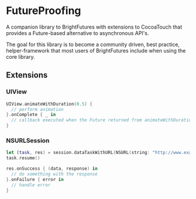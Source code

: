# FutureProofing
A companion library to BrightFutures with extensions to CocoaTouch that provides a Future-based alternative to asynchronous API's.

The goal for this library is to become a community driven, best practice, helper-framework that most users of BrightFutures include when using the core library.

## Extensions

### UIView
```swift
UIView.animateWithDuration(0.5) {
  // perform animation
}.onComplete { _ in
  // callback executed when the Future returned from animateWithDuration completes
}
```

### NSURLSession
```swift
let (task, res) = session.dataTaskWithURL(NSURL(string: "http://www.example.org")!)
task.resume()

res.onSuccess { (data, response) in
  // do something with the response
}.onFailure { error in 
  // handle error
}
```
